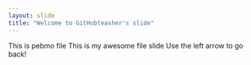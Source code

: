 ```yaml
---
layout: slide
title: "Welcome to GitHubteasher's slide"
---
```

This is pebmo file
This is my awesome file slide
Use the left arrow to go back!
